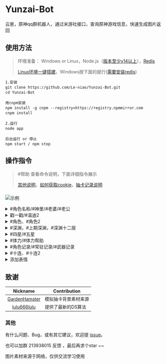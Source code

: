# Yunzai-Bot
云崽，原神qq群机器人，通过米游社接口，查询原神游戏信息，快速生成图片返回

## 使用方法
>环境准备： Windows or Linux，Node.js（[版本至少v14以上](http://nodejs.cn/download/)），[Redis](resources/readme/命令说明.md#window安装redis)
>
>[Linux环境一键搭建](https://github.com/Le-niao/Yunzai-Bot/issues/3)，Windows按下面的就行([需要安装redis](resources/readme/命令说明.md#window安装redis))
```
1.安装
git clone https://github.com/Le-niao/Yunzai-Bot.git
cd Yunzai-Bot

用cnpm安装
npm install -g cnpm --registry=https://registry.npmmirror.com
cnpm install

2.运行
node app

后台运行 or 停止
npm start / npm stop
```

## 操作指令
>
>#帮助 查看命令说明，下面详细指令展示
>
>[其他说明](resources/readme/命令说明.md)，[如何获取cookie](resources/readme/命令说明.md#如何获取米游社-cookie)，[抽卡记录说明](resources/logHelp/记录帮助.md)

### 
![示例](https://user-images.githubusercontent.com/12881780/148473565-effe31d9-a0b3-4ebc-852a-45eb198162b5.png)

<details>
<summary>#角色名称/#神里/#老婆/#老公</summary>
<img src="https://user-images.githubusercontent.com/12881780/148639092-922533ce-8000-4df2-b390-cf40c8d7c12f.png" alt="#早柚">
</details>

<details>
<summary>戳一戳/#温迪2</summary>
<img src="https://user-images.githubusercontent.com/12881780/148639108-9d39fce4-fca0-4115-80c6-cd7ee8aa5bff.png" alt="#早柚">
</details>

<details>
<summary>#角色、#角色2</summary>
<img src="https://user-images.githubusercontent.com/12881780/148639137-cf773512-d78e-46ec-894c-bbd05f1182a0.png" alt="#角色">
</details>

<details>
<summary>#深渊，#上期深渊，#深渊十二层</summary>
<img src="https://user-images.githubusercontent.com/12881780/148639158-7f800191-35b6-4a29-8fb7-72b90aa0424d.png" alt="#深渊">
</details>

<details>
<summary>#四星/#五星</summary>
<img src="resources/readme/五星.png" alt="#五星">
</details>

<details>
<summary>#体力/#体力帮助</summary>

需要配置cookie（私聊发送给机器人） [体力查询说明](resources/readme/命令说明.md#体力查询说明)

<img src="https://user-images.githubusercontent.com/12881780/148639174-675bee67-b3e5-41ef-8a3c-89e4fb909610.png" alt="#体力">
</details>


<details>
<summary>#角色记录/#常驻记录/#武器记录</summary>
<img src="resources/readme/角色记录.png" alt="#角色记录">
</details>

<details>
<summary>#十连、#十连2</summary>
<img src="https://user-images.githubusercontent.com/12881780/148639188-830c9554-86ed-49a2-a3f8-9e7b89763c97.png" alt="#十连">
</details>

<details>
<summary>添加表情</summary>
<img src="https://user-images.githubusercontent.com/12881780/148639195-a15c2f86-5616-48b1-9137-cc64caddc8c0.png" alt="添加表情">
</details>

## 致谢
| Nickname                                                     | Contribution                        |
| :----------------------------------------------------------: | ----------------------------------- |
|[GardenHamster](https://github.com/GardenHamster/GenshinPray) | 模拟抽卡背景素材来源 |
|[lulu666lulu](https://github.com/lulu666lulu) | 提供了最新的DS算法 |

### 其他
有什么问题、Bug，或有其它建议，欢迎提 [issue](https://github.com/Le-niao/Yunzai-Bot/issues)。

也可以加群 213938015 反馈 ，最后再求个star ~~

图片素材来源于网络，仅供交流学习使用

